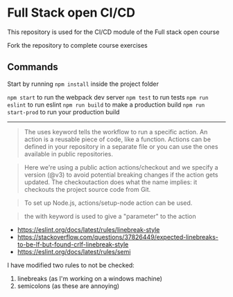 # Full Stack open CI/CD

This repository is used for the CI/CD module of the Full stack open course

Fork the repository to complete course exercises

## Commands

Start by running `npm install` inside the project folder

`npm start` to run the webpack dev server
`npm test` to run tests
`npm run eslint` to run eslint
`npm run build` to make a production build
`npm run start-prod` to run your production build

---

> The uses keyword tells the workflow to run a specific action. An action is a reusable piece of code, like a function. Actions can be defined in your repository in a separate file or you can use the ones available in public repositories.

> Here we're using a public action actions/checkout and we specify a version (@v3) to avoid potential breaking changes if the action gets updated. The checkoutaction does what the name implies: it checkouts the project source code from Git.

> To set up Node.js, actions/setup-node action can be used.

> the with keyword is used to give a "parameter" to the action

- https://eslint.org/docs/latest/rules/linebreak-style
- https://stackoverflow.com/questions/37826449/expected-linebreaks-to-be-lf-but-found-crlf-linebreak-style
- https://eslint.org/docs/latest/rules/semi

I have modified two rules to not be checked:

1. linebreaks (as I'm working on a windows machine)
2. semicolons (as these are annoying)

